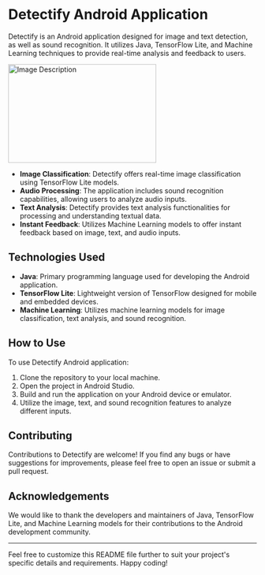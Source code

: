 # Detectify Android Application

Detectify is an Android application designed for image
 and text detection, as well as sound recognition. It utilizes Java, TensorFlow Lite, and Machine Learning techniques to provide real-time analysis and feedback to users.

<img src="(https://github.com/abhayjoshi201/ML-app/assets/105213625/c74dc9fb-315d-46ad-a926-8be14e68da76)
" alt="Image Description" width="300" height="200">


- **Image Classification**: Detectify offers real-time image classification using TensorFlow Lite models.
- **Audio Processing**: The application includes sound recognition capabilities, allowing users to analyze audio inputs.
- **Text Analysis**: Detectify provides text analysis functionalities for processing and understanding textual data.
- **Instant Feedback**: Utilizes Machine Learning models to offer instant feedback based on image, text, and audio inputs.

## Technologies Used

- **Java**: Primary programming language used for developing the Android application.
- **TensorFlow Lite**: Lightweight version of TensorFlow designed for mobile and embedded devices.
- **Machine Learning**: Utilizes machine learning models for image classification, text analysis, and sound recognition.

## How to Use

To use Detectify Android application:

1. Clone the repository to your local machine.
2. Open the project in Android Studio.
3. Build and run the application on your Android device or emulator.
4. Utilize the image, text, and sound recognition features to analyze different inputs.

## Contributing

Contributions to Detectify are welcome! If you find any bugs or have suggestions for improvements, please feel free to open an issue or submit a pull request.

## Acknowledgements

We would like to thank the developers and maintainers of Java, TensorFlow Lite, and Machine Learning models for their contributions to the Android development community.

---

Feel free to customize this README file further to suit your project's specific details and requirements. Happy coding!

